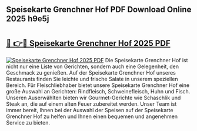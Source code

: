 ## Speisekarte Grenchner Hof PDF Download Online 2025 h9e5j

# <h2><a href="http://gcb9wq.nevu.top/?p=Speisekarte+Grenchner+Hof">🔗 👉🔴 Speisekarte Grenchner Hof 2025 PDF</a></h2>

[![Speisekarte Grenchner Hof 2025 PDF](https://i.imgur.com/dBaPXMq.png)](http://gcb9wq.nevu.top/?p=Speisekarte+Grenchner+Hof)
Die Speisekarte Grenchner Hof ist nicht nur eine Liste von Gerichten, sondern auch eine Gelegenheit, den Geschmack zu genießen. Auf der Speisekarte Grenchner Hof unseres Restaurants finden Sie leichte und frische Salate in unserem speziellen Bereich. Für Fleischliebhaber bietet unsere Speisekarte Grenchner Hof eine große Auswahl an Gerichten: Rindfleisch, Schweinefleisch, Huhn und Fisch. Unseren Auserwählten bieten wir Gourmet-Gerichte wie Schaschlik und Steak an, die auf einem alten Feuer zubereitet werden. Unser Team ist immer bereit, Ihnen bei der Auswahl der Speisen auf der Speisekarte Grenchner Hof zu helfen und Ihnen einen bequemen und angenehmen Service zu bieten.
